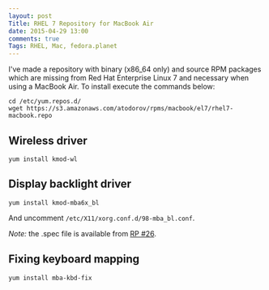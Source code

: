 ```yaml
---
layout: post
Title: RHEL 7 Repository for MacBook Air
date: 2015-04-29 13:00
comments: true
Tags: RHEL, Mac, fedora.planet
---
```


I've made a repository with binary (x86_64 only) and source RPM packages which
are missing from Red Hat Enterprise Linux 7 and necessary when using a 
MacBook Air. To install execute the commands below:

    cd /etc/yum.repos.d/
    wget https://s3.amazonaws.com/atodorov/rpms/macbook/el7/rhel7-macbook.repo


Wireless driver
---------------

    yum install kmod-wl


Display backlight driver
------------------------

    yum install kmod-mba6x_bl


And uncomment `/etc/X11/xorg.conf.d/98-mba_bl.conf`.

*Note:* the .spec file is available from 
[RP #26](https://github.com/patjak/mba6x_bl/pull/26).

Fixing keyboard mapping
-----------------------

    yum install mba-kbd-fix

